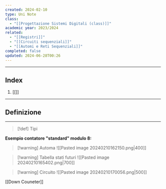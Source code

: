 ```yaml
---
created: 2024-02-10
type: Uni Note
class:
  - "[[Progettazione Sistemi Digitali (class)]]"
academic year: 2023/2024
related:
  - "[[Registri]]"
  - "[[Circuiti sequenziali]]"
  - "[[Automi e Reti Sequenziali]]"
completed: false
updated: 2024-06-28T00:26
---
```

---
## Index
1. [[]]

---
## Definizione


---

>[!def] Tipi


**Esempio contatore "standard" modulo 8:**

>[!warning] Automa
>![[Pasted image 20240210162150.png|400]]

>[!warning] Tabella stati futuri
>![[Pasted image 20240210165402.png|700]]

>[!warning] Circuito
>![[Pasted image 20240210170056.png|500]]


[[Down Couneter]]
